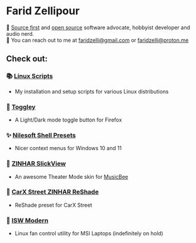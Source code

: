 # Farid Zellipour

🦚 [Source first](https://sourcefirst.com/) and [open source](https://opensource.org/osd) software advocate, hobbyist developer and audio nerd.  
📨 You can reach out to me at faridzelli@gmail.com or faridzelli@proton.me

## Check out:
### 📚️ [Linux Scripts](https://github.com/FaridZelli/LinuxScripts)
- My installation and setup scripts for various Linux distributions
### 🦊 [Toggley](https://addons.mozilla.org/en-US/firefox/addon/toggley/)
- A Light/Dark mode toggle button for Firefox
### ✨ [Nilesoft Shell Presets](https://github.com/FaridZelli/Nilesoft-Shell-Presets)
- Nicer context menus for Windows 10 and 11
### 🎻 [ZINHAR SlickView](https://www.getmusicbee.com/addons/theater-mode/476/zinhar-slickview/)
- An awesome Theater Mode skin for [MusicBee](https://getmusicbee.com/)
### 🏁 [CarX Street ZINHAR ReShade](https://github.com/FaridZelli/CarX-Street-ReShade)
- ReShade preset for CarX Street
### 🪭 [ISW Modern](https://github.com/FaridZelli/ISW-Modern)
- Linux fan control utility for MSI Laptops (indefinitely on hold)
